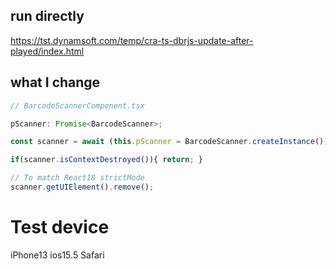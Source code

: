 ## run directly

https://tst.dynamsoft.com/temp/cra-ts-dbrjs-update-after-played/index.html

## what I change

```ts
// BarcodeScannerComponent.tsx

pScanner: Promise<BarcodeScanner>;

const scanner = await (this.pScanner = BarcodeScanner.createInstance());

if(scanner.isContextDestroyed()){ return; }

// To match React18 strictMode
scanner.getUIElement().remove();
```

# Test device

iPhone13 ios15.5 Safari
